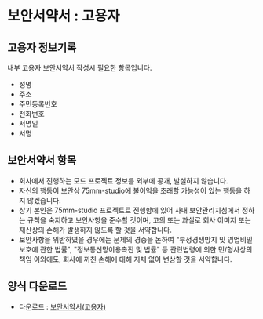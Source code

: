 # 보안서약서 : 고용자

## 고용자 정보기록
내부 고용자 보안서약서 작성시 필요한 항목입니다.

- 성명
- 주소
- 주민등록번호
- 전화번호
- 서명일
- 서명

## 보안서약서 항목
- 회사에서 진행하는 모드 프로젝트 정보를 외부에 공개, 발설하지 않습니다.
- 자신의 행동이 보안상 75mm-studio에 불이익을 초래할 가능성이 있는 행동을 하지 않겠습니다.
- 상기 본인은 75mm-studio 프로젝트르 진행함에 있어 사내 보안관리지침에서 정하는 규칙을 숙지하고 보안사항을 준수할 것이며, 고의 또는 과실로 회사 이미지 또는 재산상의 손해가 발생하지 않도록 할 것을 서약합니다.
- 보안사항을 위반하였을 경우에는 문제의 경중을 논하여 "부정경쟁방지 및 영업비밀보호에 관한 법률", "정보통신망이용촉진 및 법률" 등 관련법령에 의한 민/형사상의 책임 이외에도, 회사에 끼친 손해에 대해 지체 없이 변상할 것을 서약합니다.

## 양식 다운로드
- 다운로드 : [보안서약서(고용자)](../pdf/security_pledge_employ.pdf)
